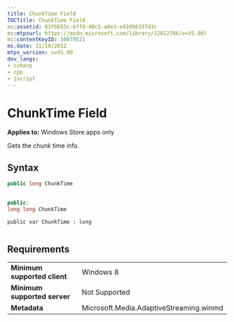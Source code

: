 ```yaml
---
title: ChunkTime Field
TOCTitle: ChunkTime Field
ms:assetid: 83f6b55c-6ffd-40c1-a0e3-e42d86337d3c
ms:mtpsurl: https://msdn.microsoft.com/library/JJ822766(v=VS.90)
ms:contentKeyID: 50079521
ms.date: 11/19/2012
mtps_version: v=VS.90
dev_langs:
- csharp
- cpp
- jscript
---
```


# ChunkTime Field

**Applies to:** Windows Store apps only

Gets the chunk time info.

## Syntax

```csharp
public long ChunkTime
 
```

```cpp
public:
long long ChunkTime
```

```jscript
public var ChunkTime : long
 
```

## Requirements

|||
|--- |--- |
|**Minimum supported client**|Windows 8|
|**Minimum supported server**|Not Supported|
|**Metadata**|Microsoft.Media.AdaptiveStreaming.winmd|
